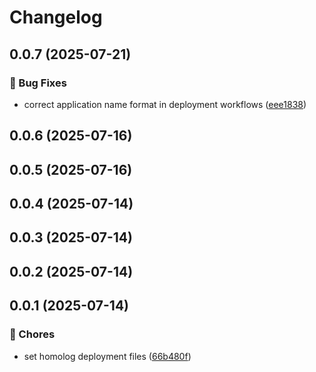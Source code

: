 # Changelog

## 0.0.7 (2025-07-21)

### 🐛 Bug Fixes

* correct application name format in deployment workflows ([eee1838](https://github.com/oondemand/meus-apps-frontend/commit/eee183865af3a2f4d20365f6b6ce3692f20b85a2))

## 0.0.6 (2025-07-16)

## 0.0.5 (2025-07-16)

## 0.0.4 (2025-07-14)

## 0.0.3 (2025-07-14)

## 0.0.2 (2025-07-14)

## 0.0.1 (2025-07-14)

### 🔧 Chores

* set homolog deployment files ([66b480f](https://github.com/oondemand/meus-apps-frontend/commit/66b480f164930f28af3aa5260e6553a82ab47a46))
